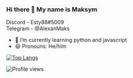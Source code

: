 ### Hi there 👋 My name is Maksym
Discord - Esty88#5009            
Telegram - @AlexanMaks

- 🌱 I’m currently learning python and javascript
- 😄 Pronouns: He/him 



[![Top Langs](https://github-readme-stats.vercel.app/api/top-langs/?username=alexankinm)](https://github.com/anuraghazra/github-readme-stats)

![Profile views](https://gpvc.arturio.dev/alexankinm)  
